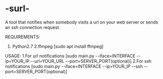 # -surl-
A tool that notifies when somebody visits a url on your web server or sends an ssh connection request.

REQUIREMENTS:
1. Python2.7
2.ffmpeg [sudo apt install ffmpeg]

USAGE:
1.For url notifications [sudo main.py --iface=INTERFACE --ip=YOUR_IP --url=YOUR_URL --port=SERVER_PORT(optional)]
2.For ssh notifications [sudo main.py --iface=INTERFACE --ip=YOUR_IP --ssh --port=SERVER_PORT(optional)]
